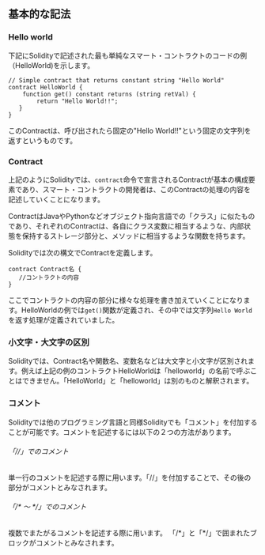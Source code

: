 ## 基本的な記法

### Hello world
下記にSolidityで記述された最も単純なスマート・コントラクトのコードの例（HelloWorld)を示します。

``` plain
// Simple contract that returns constant string "Hello World"
contract HelloWorld {
    function get() constant returns (string retVal) {
        return "Hello World!!";
   }
}
```
このContractは、呼び出されたら固定の"Hello World!!"という固定の文字列を返すというものです。

### Contract

上記のようにSolidityでは、`contract`命令で宣言されるContractが基本の構成要素であり、スマート・コントラクトの開発者は、このContractの処理の内容を記述していくことになります。

ContractはJavaやPythonなどオブジェクト指向言語での「クラス」に似たものであり、それぞれのContractは、各自にクラス変数に相当するような、内部状態を保持するストレージ部分と、メソッドに相当するような関数を持ちます。

Solidityでは次の構文でContractを定義します。
```plain
contract Contract名 {
   //コントラクトの内容
}
```
ここでコントラクトの内容の部分に様々な処理を書き加えていくことになります。HelloWorldの例では`get()`関数が定義され、その中では文字列`Hello World`を返す処理が定義されていました。

### 小文字・大文字の区別
Solidityでは、Contract名や関数名、変数名などは大文字と小文字が区別されます。例えば上記の例のコントラクトHelloWorldは「helloworld」の名前で呼ぶことはできません。「HelloWorld」と「helloworld」は別のものと解釈されます。

<!-- [TODO] 文末のセミコロンについて記述 -->

### コメント
Solidityでは他のプログラミング言語と同様Solidityでも「コメント」を付加することが可能です。コメントを記述するには以下の２つの方法があります。
###### 「//」でのコメント
単一行のコメントを記述する際に用います。「//」を付加することで、その後の部分がコメントとみなされます。

###### 「/\* ～ */」でのコメント
複数でまたがるコメントを記述する際に用います。 「/\*」と「*/」で囲まれたブロックがコメントとみなされます。

<!-- [TODO] ///のNATSPECについて記述 -->

